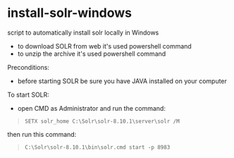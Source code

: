 # install-solr-windows
script to automatically install solr locally in Windows


* to download SOLR from web it's used powershell command
* to unzip the archive it's used powershell command

Preconditions:
* before starting SOLR be sure you have JAVA installed on your computer

To start SOLR:
* open CMD as Administrator and run the command:
 > `SETX solr_home C:\Solr\solr-8.10.1\server\solr /M`

 then run this command:
 > `C:\Solr\solr-8.10.1\bin\solr.cmd start -p 8983`

